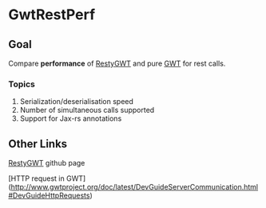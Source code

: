 # GwtRestPerf

## Goal

Compare **performance** of [RestyGWT](http://restygwt.fusesource.org/) and pure [GWT](http://www.gwtproject.org/) for rest calls.

### Topics

1. Serialization/deserialisation speed
2. Number of simultaneous calls supported
3. Support for Jax-rs annotations

## Other Links

[RestyGWT](https://github.com/chirino/resty-gwt) github page

[HTTP request in GWT] (http://www.gwtproject.org/doc/latest/DevGuideServerCommunication.html#DevGuideHttpRequests)

